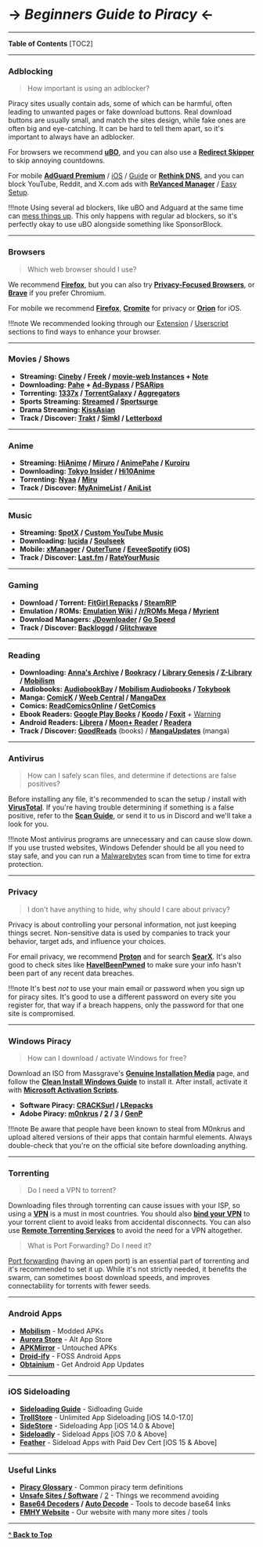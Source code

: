 # -> ***Beginners Guide to Piracy*** <-

***
**Table of Contents**
[TOC2]

***

### Adblocking

> How important is using an adblocker?

Piracy sites usually contain ads, some of which can be harmful, often leading to unwanted pages or fake download buttons. Real download buttons are usually small, and match the sites design, while fake ones are often big and eye-catching. It can be hard to tell them apart, so it's important to always have an adblocker.

For browsers we recommend **[uBO](https://github.com/gorhill/uBlock)**, and you can also use a **[Redirect Skipper](https://fmhy.net/internet-tools#redirect-bypass)** to skip annoying countdowns.

For mobile **[AdGuard Premium](https://rentry.co/FMHYBase64#adguard-premium)** / [iOS](https://adguard.com/en/adguard-ios/overview.html) / [Guide](https://ios.cfw.guide/sideloading-apps/) or **[Rethink DNS](https://rethinkdns.com/app)**, and you can block YouTube, Reddit, and X.com ads with **[ReVanced Manager](https://github.com/revanced/revanced-manager)** / [Easy Setup](https://rentry.co/revanced-auto-update).

!!!note Using several ad blockers, like uBO and Adguard at the same time can [mess things up](https://x.com/gorhill/status/1033706103782170625). This only happens with regular ad blockers, so it's perfectly okay to use uBO alongside something like SponsorBlock.

***

### Browsers

> Which web browser should I use?

We recommend **[Firefox](https://www.mozilla.org/en-US/firefox/new/)**, but you can also try **[Privacy-Focused Browsers](https://www.reddit.com/r/FREEMEDIAHECKYEAH/wiki/adblock-vpn-privacy/#wiki_.25B7_browser_privacy)**, or **[Brave](https://brave.com/)** if you prefer Chromium.

For mobile we recommend **[Firefox](https://www.mozilla.org/en-US/firefox/browsers/mobile/android/)**, **[Cromite](https://github.com/uazo/cromite)** for privacy or **[Orion](https://kagi.com/orion/)** for iOS.

!!!note We recommended looking through our [Extension](https://www.reddit.com/r/FREEMEDIAHECKYEAH/wiki/internet-tools#wiki_.25B7_browser_extensions) / [Userscript](https://www.reddit.com/r/FREEMEDIAHECKYEAH/wiki/internet-tools#wiki_.25B7_userscripts) sections to find ways to enhance your browser.

***

### Movies / Shows

* **Streaming: [Cineby](https://www.cineby.app/) / [Freek](https://freek.to/) / [movie-web Instances](https://erynith.github.io/movie-web-instances/) + [Note](https://github.com/fmhy/FMHY/wiki/FMHY%E2%80%90Notes.md#movie-web-extension)**
* **Downloading: [Pahe](https://pahe.ink/) + [Ad-Bypass](https://greasyfork.org/en/scripts/443277) / [PSARips](https://psa.wf/)**
* **Torrenting: [1337x](https://1337x.to/movie-library/1/) / [TorrentGalaxy](https://torrentgalaxy.to/torrents.php?parent_cat=Movies) / [Aggregators](https://www.reddit.com/r/FREEMEDIAHECKYEAH/wiki/torrent/#wiki_.25B7_aggregators)**
* **Sports Streaming: [Streamed](https://streamed.su/) / [Sportsurge](https://v2.sportsurge.net/home4/)**
* **Drama Streaming: [KissAsian](https://kissasian.video/)**
* **Track / Discover: [Trakt](https://trakt.tv/) / [Simkl](https://simkl.com/) / [Letterboxd](https://letterboxd.com/)**

***

### Anime

* **Streaming: [HiAnime](https://hianime.to/) / [Miruro](https://www.miruro.com/) / [AnimePahe](https://animepahe.ru/) / [Kuroiru](https://kuroiru.co/)**
* **Downloading: [Tokyo Insider](https://www.tokyoinsider.com/) / [Hi10Anime](https://hi10anime.com/)**
* **Torrenting: [Nyaa](https://nyaa.si/) / [Miru](https://miru.watch/)**
* **Track / Discover: [MyAnimeList](https://myanimelist.net/) / [AniList](https://anilist.co/)**

***

### Music

* **Streaming: [SpotX](https://github.com/SpotX-Official/SpotX) / [Custom YouTube Music](https://th-ch.github.io/youtube-music/)**
* **Downloading: [lucida](https://lucida.to/) / [Soulseek](https://slsknet.org/)**
* **Mobile: [xManager](https://www.xmanagerapp.com/) / [OuterTune](https://github.com/DD3Boh/OuterTune) / [EeveeSpotify](https://github.com/whoeevee/EeveeSpotify) (iOS)**
* **Track / Discover: [Last.fm](https://www.last.fm/home) / [RateYourMusic](https://rateyourmusic.com/)**

***

### Gaming

* **Download / Torrent: [FitGirl Repacks](https://fitgirl-repacks.site/) / [SteamRIP](https://steamrip.com/)**
* **Emulation / ROMs: [Emulation Wiki](https://emulation.gametechwiki.com/index.php/Main_Page) / [/r/ROMs Mega](https://r-roms.github.io/) / [Myrient](https://rentry.co/FMHYBase64#myrient)**
* **Download Managers: [JDownloader](https://jdownloader.org/jdownloader2) / [Go Speed](https://gopeed.com/)**
* **Track / Discover: [Backloggd](https://www.backloggd.com/) / [Glitchwave](https://glitchwave.com/)**

***

### Reading

* **Downloading: [Anna's Archive](https://annas-archive.org/) / [Bookracy](https://bookracy.ru) / [Library Genesis](https://libgen.is) / [Z-Library](https://z-lib.gs/) / [Mobilism](https://forum.mobilism.org)**
* **Audiobooks: [AudiobookBay](https://audiobookbay.lu/) / [Mobilism Audiobooks](https://forum.mobilism.org/viewforum.php?f=124) / [Tokybook](https://tokybook.com/)**
* **Manga: [ComicK](https://comick.io/) / [Weeb Central](https://weebcentral.com/) / [MangaDex](https://mangadex.org/)**
* **Comics: [ReadComicsOnline](https://readcomiconline.li/) / [GetComics](https://getcomics.org/)**
* **Ebook Readers: [Google Play Books](https://play.google.com/books) / [Koodo](https://www.koodoreader.com/) / [Foxit](https://www.foxit.com/pdf-reader/)** + [Warning](https://github.com/fmhy/FMHY/wiki/FMHY%E2%80%90Notes.md#foxit-warning)
* **Android Readers: [Librera](https://librera.mobi/) / [Moon+ Reader](https://www.moondownload.com/) / [Readera](https://play.google.com/store/apps/details?id=org.readera)**
* **Track / Discover: [GoodReads](https://www.goodreads.com/)** (books) / **[MangaUpdates](https://www.mangaupdates.com/)** (manga)

***

### Antivirus

> How can I safely scan files, and determine if detections are false positives?

Before installing any file, it's recommended to scan the setup / install with **[VirusTotal](https://www.virustotal.com/)**. If you're having trouble determining if something is a false positive, refer to the **[Scan Guide](https://rentry.co/VTGuide)**, or send it to us in Discord and we'll take a look for you.

!!!note Most antivirus programs are unnecessary and can cause slow down. If you use trusted websites, Windows Defender should be all you need to stay safe, and you can run a [Malwarebytes](https://www.malwarebytes.com/) scan from time to time for extra protection.

***

### Privacy

> I don't have anything to hide, why should I care about privacy?

Privacy is about controlling your personal information, not just keeping things secret. Non-sensitive data is used by companies to track your behavior, target ads, and influence your choices.

For email privacy, we recommend **[Proton](https://proton.me/mail)** and for search **[SearX](https://searx.nixnet.services/)**. It's also good to check sites like **[HaveIBeenPwned](https://haveibeenpwned.com/Passwords)** to make sure your info hasn't been part of any recent data breaches.

!!!note It's best *not* to use your main email or password when you sign up for piracy sites. It's good to use a different password on every site you register for, that way if a breach happens, only the password for that one site is compromised.

***

### Windows Piracy

> How can I download / activate Windows for free?

Download an ISO from Massgrave's **[Genuine Installation Media](https://massgrave.dev/genuine-installation-media)** page, and follow the **[Clean Install Windows Guide](https://gravesoft.dev/clean_install_windows)** to install it. After install, activate it with **[Microsoft Activation Scripts](https://massgrave.dev/)**.

* **Software Piracy: [CRACKSurl](https://cracksurl.com/) / [LRepacks](https://lrepacks.net/)**
* **Adobe Piracy: [m0nkrus](https://w16.monkrus.ws/) / [2](https://vk.com/monkrus) / [3](https://monkrus.dvuzu.com/) / [GenP](https://www.reddit.com/r/GenP/wiki/redditgenpguides/)**

!!!note Be aware that people have been known to steal from M0nkrus and upload altered versions of their apps that contain harmful elements. Always double-check that you're on the official site before downloading anything.

***

### Torrenting

> Do I need a VPN to torrent?

Downloading files through torrenting can cause issues with your ISP, so using a **[VPN](https://www.reddit.com/r/FREEMEDIAHECKYEAH/wiki/adblock-vpn-privacy#wiki_.25BA_vpn)** is a must in most countries. You should also **[bind your VPN](https://redd.it/ssy8vv)** to your torrent client to avoid leaks from accidental disconnects. You can also use **[Remote Torrenting Services](https://www.reddit.com/r/FREEMEDIAHECKYEAH/wiki/torrent#wiki_.25B7_remote_torrenting)** to avoid the need for a VPN altogether.

> What is Port Forwarding? Do I need it?

[Port forwarding](https://rentry.org/the-piracy-glossary#torrenting-terms) (having an open port) is an essential part of torrenting and it's recommended to set it up. While it's not strictly needed, it benefits the swarm, can sometimes boost download speeds, and improves connectability for torrents with fewer seeds.

***

### Android Apps

* **[Mobilism](https://forum.mobilism.org/viewforum.php?f=398)** - Modded APKs
* **[Aurora Store](https://auroraoss.com/)** - Alt App Store
* **[APKMirror](https://www.apkmirror.com/)** - Untouched APKs
* **[Droid-ify](https://github.com/Droid-ify/client)** - FOSS Android Apps
* **[Obtainium](https://github.com/ImranR98/Obtainium/)** - Get Android App Updates

***

### iOS Sideloading

* **[Sideloading Guide](https://ios.cfw.guide/sideloading-apps/)** - Sidloading Guide
* **[TrollStore](https://github.com/opa334/TrollStore)** - Unlimited App Sideloading [iOS 14.0-17.0]
* **[SideStore](https://sidestore.io/)** - Sideloading App [iOS 14.0 & Above]
* **[Sideloadly](https://sideloadly.io/)** - Sideload Apps [iOS 7.0 & Above]
* **[Feather](https://github.com/khcrysalis/Feather)** - Sideload Apps with Paid Dev Cert [iOS 15 & Above]

***

### Useful Links

* **[Piracy Glossary](https://rentry.org/the-piracy-glossary)** - Common piracy term definitions
* **[Unsafe Sites / Software](https://fmhy.net/unsafesites)** / [2](https://redd.it/10bh0h9) - Things we recommend avoiding
* **[Base64 Decoders](https://fmhy.net/text-tools#encode-decode) / [Auto Decode](https://greasyfork.org/en/scripts/485772)** - Tools to decode base64 links
* **[FMHY Website](https://fmhy.net/)** - Our website with many more sites / tools

***

**[^ Back to Top](#beginners-guide-to-piracy)**
